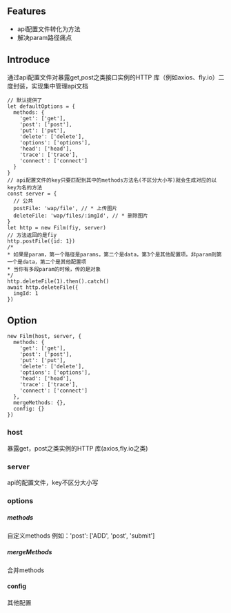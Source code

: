 ## Features
* api配置文件转化为方法
* 解决param路径痛点
## Introduce
通过api配置文件对暴露get,post之类接口实例的HTTP 库（例如axios、fly.io）二度封装，实现集中管理api文档
```
// 默认提供了
let defaultOptions = {
  methods: {
    'get': ['get'],
    'post': ['post'],
    'put': ['put'],
    'delete': ['delete'],
    'options': ['options'],
    'head': ['head'],
    'trace': ['trace'],
    'connect': ['connect']
  }
}
// api配置文件的key只要匹配到其中的methods方法名(不区分大小写)就会生成对应的以key为名的方法
const server = {
  // 公共
  postFile: 'wap/file', // * 上传图片
  deleteFile: 'wap/files/:imgId', // * 删除图片
}
let http = new Film(fiy, server)
// 方法返回的是fiy
http.postFile({id: 1})
/*
* 如果是param，第一个路径是params，第二个是data，第3个是其他配置项。非param则第一个是data，第二个是其他配置项
* 当你有多段param的时候，传的是对象
*/ 
http.deleteFile(1).then().catch()
await http.deleteFile({
  imgId: 1
})
```
## Option
```
new Film(host, server, {
  methods: {
    'get': ['get'],
    'post': ['post'],
    'put': ['put'],
    'delete': ['delete'],
    'options': ['options'],
    'head': ['head'],
    'trace': ['trace'],
    'connect': ['connect']
  },
  mergeMethods: {},
  config: {}
})
```
### host
暴露get，post之类实例的HTTP 库(axios,fly.io之类)
### server
api的配置文件，key不区分大小写
### options
##### methods
自定义methods
例如：'post': ['ADD', 'post', 'submit']
##### mergeMethods
合并methods
#### config
其他配置
